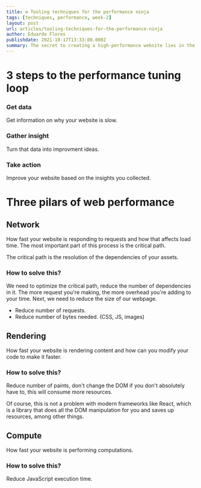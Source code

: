 ```yaml
---
title: ⚙️ Tooling techniques for the performance ninja
tags: [techniques, performance, week-2]
layout: post
url: articles/tooling-techniques-for-the-performance-ninja
author: Eduardo Flores
publishdate: 2021-10-17T13:33:00.000Z
summary: The secret to creating a high-performance website lies in the ability to gather insight about issues, and quickly iterate on solutions.
---
```


# 3 steps to the performance tuning loop

### Get data

Get information on why your website is slow.

### Gather insight

Turn that data into improvment ideas.

### Take action

Improve your website based on the insights you collected.

# Three pilars of web performance

## Network

How fast your website is responding to requests and how that affects load time. The most important part of this process is the critical path.

The critical path is the resolution of the dependencies of your assets.

### How to solve this?

We need to optimize the critical path, reduce the number of dependencies in it. The more request you're making, the more overhead you're adding to your time.
Next, we need to reduce the size of our webpage.

- Reduce number of requests.
- Reduce number of bytes needed. (CSS, JS, images)

## Rendering

How fast your website is rendering content and how can you modify your code to make it faster.

### How to solve this?

Reduce number of paints, don't change the DOM if you don't absolutely have to, this will consume more resources.

Of course, this is not a problem with modern frameworks like React, which is a library that does all the DOM manipulation for you and saves up resources, among other things.

## Compute

How fast your website is performing computations.

### How to solve this?

Reduce JavaScript execution time.
